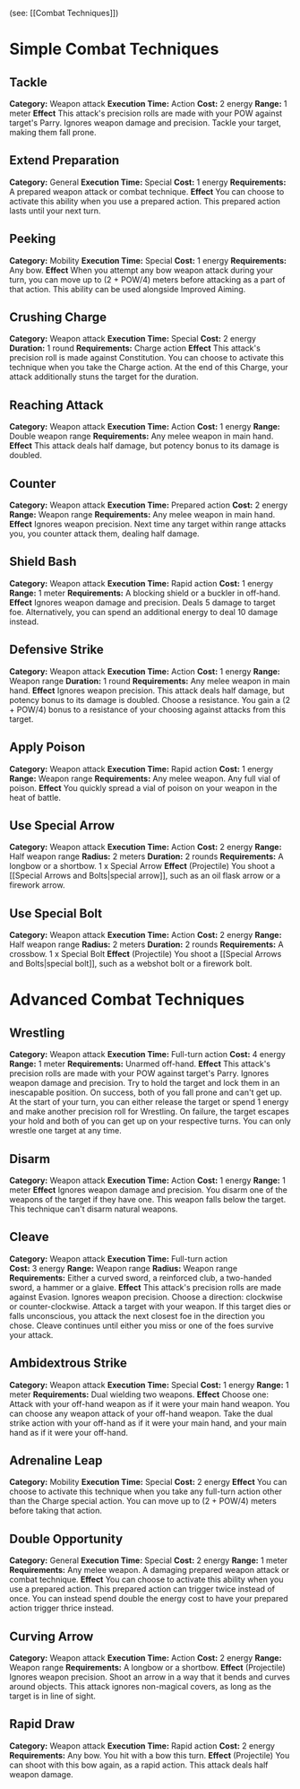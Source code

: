 (see: [[Combat Techniques]])

# Simple Combat Techniques
## Tackle
**Category:** Weapon attack
**Execution Time:** Action
**Cost:** 2 energy
**Range:** 1 meter
**Effect**
	This attack's precision rolls are made with your POW against target's Parry.
	Ignores weapon damage and precision.
	Tackle your target, making them fall prone.

## Extend Preparation
**Category:** General
**Execution Time:** Special
**Cost:** 1 energy
**Requirements:**
	A prepared weapon attack or combat technique.
**Effect**
	You can choose to activate this ability when you use a prepared action. This prepared action lasts until your next turn.

## Peeking
**Category:** Mobility
**Execution Time:** Special
**Cost:** 1 energy
**Requirements:**
	Any bow.
**Effect**
	When you attempt any bow weapon attack during your turn, you can move up to (2 + POW/4) meters before attacking as a part of that action. This ability can be used alongside Improved Aiming. 

## Crushing Charge
**Category:** Weapon attack
**Execution Time:** Special
**Cost:** 2 energy
**Duration:** 1 round
**Requirements:**
	Charge action
**Effect**
	This attack's precision roll is made against Constitution.
	You can choose to activate this technique when you take the Charge action.
	At the end of this Charge, your attack additionally stuns the target for the duration.

## Reaching Attack
**Category:** Weapon attack
**Execution Time:** Action 
**Cost:** 1 energy
**Range:** Double weapon range
**Requirements:**
	Any melee weapon in main hand.
**Effect**
	This attack deals half damage, but potency bonus to its damage is doubled.

## Counter
**Category:** Weapon attack
**Execution Time:** Prepared action 
**Cost:** 2 energy
**Range:** Weapon range
**Requirements:**
	Any melee weapon in main hand.
**Effect**
	Ignores weapon precision.
	Next time any target within range attacks you, you counter attack them, dealing half damage.

## Shield Bash
**Category:** Weapon attack
**Execution Time:** Rapid action
**Cost:** 1 energy
**Range:** 1 meter
**Requirements:**
	A blocking shield or a buckler in off-hand.
**Effect**
	Ignores weapon damage and precision.
	Deals 5 damage to target foe. 
	Alternatively, you can spend an additional energy to deal 10 damage instead.

## Defensive Strike
**Category:** Weapon attack
**Execution Time:** Action
**Cost:** 1 energy
**Range:** Weapon range
**Duration:** 1 round
**Requirements:**
	Any melee weapon in main hand.
**Effect**
	Ignores weapon precision.
	This attack deals half damage, but potency bonus to its damage is doubled.
	Choose a resistance. You gain a (2 + POW/4) bonus to a resistance of your choosing against attacks from this target.

## Apply Poison
**Category:** Weapon attack
**Execution Time:** Rapid action
**Cost:** 1 energy
**Range:** Weapon range
**Requirements:**
	Any melee weapon.
	Any full vial of poison. 
**Effect**
	You quickly spread a vial of poison on your weapon in the heat of battle.

## Use Special Arrow
**Category:** Weapon attack
**Execution Time:** Action
**Cost:** 2 energy
**Range:** Half weapon range
**Radius:** 2 meters
**Duration:** 2 rounds
**Requirements:**
	A longbow or a shortbow.
	1 x Special Arrow
**Effect**
	(Projectile)
	You shoot a [[Special Arrows and Bolts|special arrow]], such as an oil flask arrow or a firework arrow.

## Use Special Bolt
**Category:** Weapon attack
**Execution Time:** Action
**Cost:** 2 energy
**Range:** Half weapon range
**Radius:** 2 meters
**Duration:** 2 rounds
**Requirements:**
	A crossbow.
	1 x Special Bolt
**Effect**
	(Projectile)
	You shoot a [[Special Arrows and Bolts|special bolt]], such as a webshot bolt or a firework bolt.

# Advanced Combat Techniques
## Wrestling 
**Category:** Weapon attack
**Execution Time:** Full-turn action
**Cost:** 4 energy
**Range:** 1 meter
**Requirements:**
	Unarmed off-hand.
**Effect**
	This attack's precision rolls are made with your POW against target's Parry.
	Ignores weapon damage and precision. 
	Try to hold the target and lock them in an inescapable position. On success, both of you fall prone and can't get up.
	At the start of your turn, you can either release the target or spend 1 energy and make another precision roll for Wrestling. On failure, the target escapes your hold and both of you can get up on your respective turns.
	You can only wrestle one target at any time.

## Disarm
**Category:** Weapon attack
**Execution Time:** Action
**Cost:** 1 energy
**Range:** 1 meter
**Effect**
	Ignores weapon damage and precision. 
	You disarm one of the weapons of the target if they have one. This weapon falls below the target.
	This technique can't disarm natural weapons.

## Cleave
**Category:** Weapon attack
**Execution Time:** Full-turn action  
**Cost:** 3 energy
**Range:** Weapon range
**Radius:** Weapon range
**Requirements:**
	Either a curved sword, a reinforced club, a two-handed sword, a hammer or a glaive.
**Effect**
	This attack's precision rolls are made against Evasion.
	Ignores weapon precision.
	Choose a direction: clockwise or counter-clockwise. Attack a target with your weapon. If this target dies or falls unconscious, you attack the next closest foe in the direction you chose. Cleave continues until either you miss or one of the foes survive your attack.

## Ambidextrous Strike
**Category:** Weapon attack
**Execution Time:** Special
**Cost:** 1 energy
**Range:** 1 meter
**Requirements:**
	Dual wielding two weapons.
**Effect**
	Choose one:
	Attack with your off-hand weapon as if it were your main hand weapon. You can choose any weapon attack of your off-hand weapon.
	Take the dual strike action with your off-hand as if it were your main hand, and your main hand as if it were your off-hand.


## Adrenaline Leap
**Category:** Mobility
**Execution Time:** Special
**Cost:** 2 energy
**Effect**
	You can choose to activate this technique when you take any full-turn action other than the Charge special action.
	You can move up to (2 + POW/4) meters before taking that action.

## Double Opportunity
**Category:** General
**Execution Time:** Special
**Cost:** 2 energy
**Range:** 1 meter
**Requirements:**
	Any melee weapon.
	A damaging prepared weapon attack or combat technique.
**Effect**
	You can choose to activate this ability when you use a prepared action. This prepared action can trigger twice instead of once. You can instead spend double the energy cost to have your prepared action trigger thrice instead.

## Curving Arrow
**Category:** Weapon attack
**Execution Time:** Action
**Cost:** 2 energy
**Range:** Weapon range
**Requirements:**
	A longbow or a shortbow.
**Effect**
	(Projectile)
	Ignores weapon precision. 
	Shoot an arrow in a way that it bends and curves around objects.
	This attack ignores non-magical covers, as long as the target is in line of sight. 

## Rapid Draw
**Category:** Weapon attack
**Execution Time:** Rapid action
**Cost:** 2 energy
**Requirements:**
	Any bow.
	You hit with a bow this turn.
**Effect**
	(Projectile)
	You can shoot with this bow again, as a rapid action. This attack deals half weapon damage. 